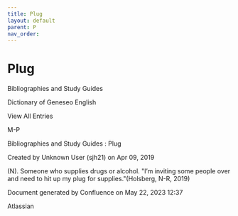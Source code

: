 ```yaml
---
title: Plug
layout: default
parent: P
nav_order:
---
```


# Plug

Bibliographies and Study Guides

Dictionary of Geneseo English

View All Entries

M-P

Bibliographies and Study Guides : Plug

Created by  Unknown User (sjh21) on Apr 09, 2019

(N). Someone who supplies drugs or alcohol. &quot;I’m inviting some people over and need to hit up my plug for supplies.&quot;(Holsberg, N-R, 2019)

Document generated by Confluence on May 22, 2023 12:37

Atlassian
